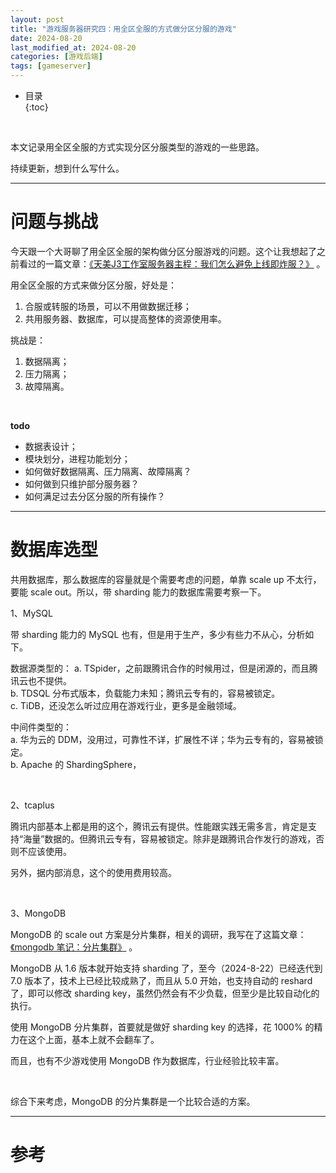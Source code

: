 ```yaml
---
layout: post
title: "游戏服务器研究四：用全区全服的方式做分区分服的游戏"
date: 2024-08-20
last_modified_at: 2024-08-20
categories: [游戏后端]
tags: [gameserver]
---
```


* 目录  
{:toc}
<br/>

本文记录用全区全服的方式实现分区分服类型的游戏的一些思路。  

持续更新，想到什么写什么。  

---

# 问题与挑战

今天跟一个大哥聊了用全区全服的架构做分区分服游戏的问题。这个让我想起了之前看过的一篇文章：[《天美J3工作室服务器主程：我们怎么避免上线即炸服？》](https://youxiputao.com/articles/20565) 。     


用全区全服的方式来做分区分服，好处是：   

1. 合服或转服的场景，可以不用做数据迁移；   
2. 共用服务器、数据库，可以提高整体的资源使用率。    

挑战是：  

1. 数据隔离；   
2. 压力隔离；    
3. 故障隔离。     

<br/>

**todo**   

* 数据表设计；   
* 模块划分，进程功能划分；   
* 如何做好数据隔离、压力隔离、故障隔离？   
* 如何做到只维护部分服务器？  
* 如何满足过去分区分服的所有操作？   

---

# 数据库选型

共用数据库，那么数据库的容量就是个需要考虑的问题，单靠 scale up 不太行，要能 scale out。所以，带 sharding 能力的数据库需要考察一下。  

1、MySQL 

带 sharding 能力的 MySQL 也有，但是用于生产，多少有些力不从心，分析如下。  

数据源类型的： 
a. TSpider，之前跟腾讯合作的时候用过，但是闭源的，而且腾讯云也不提供。    
b. TDSQL 分布式版本，负载能力未知；腾讯云专有的，容易被锁定。    
c. TiDB，还没怎么听过应用在游戏行业，更多是金融领域。    

中间件类型的：  
a. 华为云的 DDM，没用过，可靠性不详，扩展性不详；华为云专有的，容易被锁定。    
b. Apache 的 ShardingSphere，

<br/>

2、tcaplus  

腾讯内部基本上都是用的这个，腾讯云有提供。性能跟实践无需多言，肯定是支持“海量”数据的。但腾讯云专有，容易被锁定。除非是跟腾讯合作发行的游戏，否则不应该使用。   

另外，据内部消息，这个的使用费用较高。   

<br/>

3、MongoDB

MongoDB 的 scale out 方案是分片集群，相关的调研，我写在了这篇文章：[《mongodb 笔记：分片集群》](https://blog.antsmallant.top/2024/08/19/mongodb-note-2-sharding) 。   

MongoDB 从 1.6 版本就开始支持 sharding 了，至今（2024-8-22）已经迭代到 7.0 版本了，技术上已经比较成熟了，而且从 5.0 开始，也支持自动的 reshard 了，即可以修改 sharding key，虽然仍然会有不少负载，但至少是比较自动化的执行。   

使用 MongoDB 分片集群，首要就是做好 sharding key 的选择，花 1000% 的精力在这个上面，基本上就不会翻车了。  

而且，也有不少游戏使用 MongoDB 作为数据库，行业经验比较丰富。  

<br/>

综合下来考虑，MongoDB 的分片集群是一个比较合适的方案。  

---

# 参考